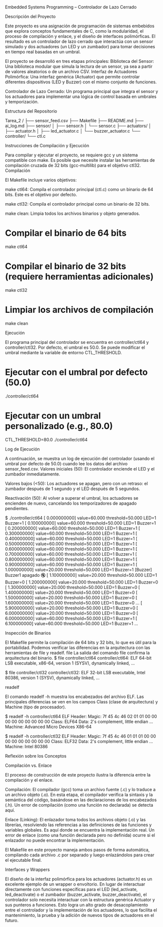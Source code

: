 Embedded Systems Programming – Controlador de Lazo Cerrado

Descripción del Proyecto

Este proyecto es una asignación de programación de sistemas embebidos que explora conceptos fundamentales de C, como la modularidad, el proceso de compilación y enlace, y el diseño de interfaces polimórficas. El resultado es un controlador de lazo cerrado que interactúa con un sensor simulado y dos actuadores (un LED y un zumbador) para tomar decisiones en tiempo real basadas en un umbral.

El proyecto se desarrolló en tres etapas principales:
Biblioteca del Sensor: Una biblioteca modular que simula la lectura de un sensor, ya sea a partir de valores aleatorios o de un archivo CSV.
Interfaz de Actuadores Polimórfica: Una interfaz genérica (Actuator) que permite controlar diferentes dispositivos (LED y Buzzer) con el mismo conjunto de funciones.

Controlador de Lazo Cerrado: Un programa principal que integra el sensor y los actuadores para implementar una lógica de control basada en umbrales y temporización.

Estructura del Repositorio

Tarea_2 /
├── sensor_feed.csv
├── Makefile
├── README.md
├── ai_log.md
├── sensor/
│   ├── sensor.h
│   └── sensor.c
├── actuators/
│   ├── actuator.h
│   ├── led_actuator.c
│   └── buzzer_actuator.c
└── controller/
    └── ctl.c


Instrucciones de Compilación y Ejecución

Para compilar y ejecutar el proyecto, se requiere gcc y un sistema compatible con make. Es posible que necesite instalar las herramientas de compilación cruzada de 32 bits (gcc-multilib) para el objetivo ctl32.
Compilación

El Makefile incluye varios objetivos:

make ctl64: Compila el controlador principal (ctl.c) como un binario de 64 bits. Este es el objetivo por defecto.

make ctl32: Compila el controlador principal como un binario de 32 bits.

make clean: Limpia todos los archivos binarios y objeto generados.

# Compilar el binario de 64 bits
make ctl64

# Compilar el binario de 32 bits (requiere herramientas adicionales)
make ctl32

# Limpiar los archivos de compilación
make clean


Ejecución

El programa principal del controlador se encuentra en controller/ctl64 y controller/ctl32. Por defecto, el umbral es 50.0. Se puede modificar el umbral mediante la variable de entorno CTL_THRESHOLD.

# Ejecutar con el umbral por defecto (50.0)
./controller/ctl64

# Ejecutar con un umbral personalizado (e.g., 80.0)
CTL_THRESHOLD=80.0 ./controller/ctl64


Log de Ejecución

A continuación, se muestra un log de ejecución del controlador (usando el umbral por defecto de 50.0) cuando lee los datos del archivo sensor_feed.csv.
Valores iniciales (50): El controlador enciende el LED y el zumbador inmediatamente.

Valores bajos (\<50): Los actuadores se apagan, pero con un retraso: el zumbador después de 1 segundo y el LED después de 5 segundos.

Reactivación (50): Al volver a superar el umbral, los actuadores se encienden de nuevo, cancelando los temporizadores de apagado pendientes.

$ ./controller/ctl64
[ 0.000000000] value=60.000 threshold=50.000 LED=1 Buzzer=1
[ 0.100000000] value=60.000 threshold=50.000 LED=1 Buzzer=1
[ 0.200000000] value=60.000 threshold=50.000 LED=1 Buzzer=1
[ 0.300000000] value=60.000 threshold=50.000 LED=1 Buzzer=1
[ 0.400000000] value=60.000 threshold=50.000 LED=1 Buzzer=1
[ 0.500000000] value=60.000 threshold=50.000 LED=1 Buzzer=1
[ 0.600000000] value=60.000 threshold=50.000 LED=1 Buzzer=1
[ 0.700000000] value=60.000 threshold=50.000 LED=1 Buzzer=1
[ 0.800000000] value=60.000 threshold=50.000 LED=1 Buzzer=1
[ 0.900000000] value=60.000 threshold=50.000 LED=1 Buzzer=1
[ 1.000000000] value=20.000 threshold=50.000 LED=1 Buzzer=1
[Buzzer] Buzzer1 apagado 🔇
[ 1.100000000] value=20.000 threshold=50.000 LED=1 Buzzer=0
[ 1.200000000] value=20.000 threshold=50.000 LED=1 Buzzer=0
[ 1.300000000] value=20.000 threshold=50.000 LED=1 Buzzer=0
[ 1.400000000] value=20.000 threshold=50.000 LED=1 Buzzer=0
[ 1.500000000] value=20.000 threshold=50.000 LED=1 Buzzer=0
[ 1.600000000] value=20.000 threshold=50.000 LED=1 Buzzer=0
...
[ 5.900000000] value=20.000 threshold=50.000 LED=1 Buzzer=0
[ 6.000000000] value=20.000 threshold=50.000 LED=1 Buzzer=0
[ 6.000000000] value=60.000 threshold=50.000 LED=1 Buzzer=1
[ 6.100000000] value=60.000 threshold=50.000 LED=1 Buzzer=1
...


Inspección de Binarios

El Makefile permite la compilación de 64 bits y 32 bits, lo que es útil para la portabilidad. Podemos verificar las diferencias en la arquitectura con las herramientas de file y readelf.
file
La salida del comando file confirma la arquitectura del binario.
$ file controller/ctl64
controller/ctl64: ELF 64-bit LSB executable, x86-64, version 1 (SYSV), dynamically linked, ...

$ file controller/ctl32
controller/ctl32: ELF 32-bit LSB executable, Intel 80386, version 1 (SYSV), dynamically linked, ...


readelf

El comando readelf -h muestra los encabezados del archivo ELF. Las principales diferencias se ven en los campos Class (clase de arquitectura) y Machine (tipo de procesador).

$ readelf -h controller/ctl64
ELF Header:
  Magic:   7f 45 4c 46 02 01 01 00 00 00 00 00 00 00 00 00
  Class:                             ELF64
  Data:                              2's complement, little endian
  ...
  Machine:                           Advanced Micro Devices X86-64

$ readelf -h controller/ctl32
ELF Header:
  Magic:   7f 45 4c 46 01 01 01 00 00 00 00 00 00 00 00 00
  Class:                             ELF32
  Data:                              2's complement, little endian
  ...
  Machine:                           Intel 80386


Reflexión sobre los Conceptos

Compilación vs. Enlace

El proceso de construcción de este proyecto ilustra la diferencia entre la compilación y el enlace.

Compilación: El compilador (gcc) toma un archivo fuente (.c) y lo traduce a un archivo objeto (.o). En esta etapa, el compilador verifica la sintaxis y la semántica del código, basándose en las declaraciones de los encabezados (.h). Un error de compilación (como una función no declarada) se detecta aquí.

Enlace (Linking): El enlazador toma todos los archivos objeto (.o) y las librerías, resolviendo las referencias a las definiciones de las funciones y variables globales. Es aquí donde se encuentra la implementación real. Un error de enlace (como una función declarada pero no definida) ocurre si el enlazador no puede encontrar la implementación.

El Makefile en este proyecto maneja ambos pasos de forma automática, compilando cada archivo .c por separado y luego enlazándolos para crear el ejecutable final.

Interfaces y Wrappers

El diseño de la interfaz polimórfica para los actuadores (actuator.h) es un excelente ejemplo de un wrapper o envoltorio. En lugar de interactuar directamente con funciones específicas para el LED (led_activate, led_deactivate) o el zumbador (buzzer_activate, buzzer_deactivate), el controlador solo necesita interactuar con la estructura genérica Actuator y sus punteros a funciones. Esto logra un alto grado de desacoplamiento entre el controlador y la implementación de los actuadores, lo que facilita el mantenimiento, la prueba y la adición de nuevos tipos de actuadores en el futuro.
